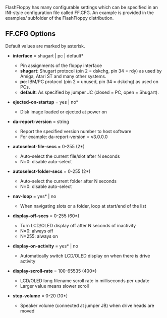 FlashFloppy has many configurable settings which can be specified in
an INI-style configuration file called FF.CFG. An example is
provided in the examples/ subfolder of the FlashFloppy distribution.

## FF.CFG Options

Default values are marked by asterisk.

- **interface** = shugart | pc | default*
  - Pin assignments of the floppy interface
  - **shugart**: Shugart protocol (pin 2 = dskchg, pin 34 = rdy) as
      used by Amiga, Atari ST and many other systems.
  - **pc**: IBM/PC protocol (pin 2 = unused, pin 34 = dskchg) as used on PCs.
  - **default**: As specified by jumper JC (closed = PC, open = Shugart).

- **ejected-on-startup** = yes | no*
  - Disk image loaded or ejected at power on

- **da-report-version** = string
  - Report the specified version number to host software
  - For example: da-report-version = v3.0.0.0

- **autoselect-file-secs** = 0-255 (2*)
  - Auto-select the current file/slot after N seconds
  - N=0: disable auto-select

- **autoselect-folder-secs** = 0-255 (2*)
  - Auto-select the current folder after N seconds
  - N=0: disable auto-select

- **nav-loop** = yes* | no
  - When navigating slots or a folder, loop at start/end of the list

- **display-off-secs** = 0-255 (60*)
  - Turn LCD/OLED display off after N seconds of inactivity
  - N=0: always off
  - N=255: always on

- **display-on-activity** = yes* | no
  - Automatically switch LCD/OLED display on when there is drive activity

- **display-scroll-rate** = 100-65535 (400*)
  - LCD/OLED long filename scroll rate in milliseconds per update
  - Larger value means slower scroll

- **step-volume** = 0-20 (10*)
  - Speaker volume (connected at jumper JB) when drive heads are moved
